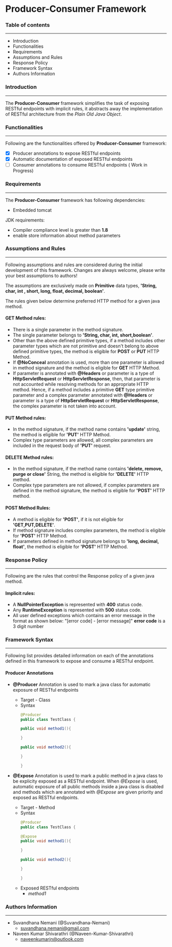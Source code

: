 # Producer-Consumer Framework

### Table of contents
-----------------------

- Introduction
- Functionalities
- Requirements
- Assumptions and Rules
- Response Policy
- Framework Syntax
- Authors Information

### Introduction
------------------

The **Producer-Consumer** framework simplifies the task of exposing RESTful endpoints with implicit rules, it abstracts away the implementation of RESTful architecture from the *Plain Old Java Object*.



### Functionalities
----------------------

Following are the functionalities offered by **Producer-Consumer** framework:

- [x] Producer annotations to expose RESTful endpoints
- [x] Automatic documentation of exposed RESTful endpoints
- [ ] Consumer annotations to consume RESTful endpoints ( Work in Progress) 

### Requirements
------------------

The **Producer-Consumer** framework has following dependencies:

- Embedded tomcat

JDK requirements:

- Compiler compliance level is greater than **1.8**
- enable store information about method parameters

### Assumptions and Rules
---------------------------

Following assumptions and rules are considered during the initial development of this framework. Changes are always welcome, please write your best assumptions to authors!

The assumptions are exclusively made on **Primitive** data types, **'String, char, int , short, long, float, decimal, boolean'**.

The rules given below determine preferred HTTP method for a given java method.

#### GET Method rules:
- There is a single parameter in the method signature.
- The single parameter belongs to **'String, char, int, short,boolean'**.
- Other than the above defined primitive types, if a method includes other parameter types which are not primitive and doesn't belong to above defined primitive types, the method is eligible for **POST** or **PUT** HTTP Method.
- If **@NoConceal** annotation is used, more than one parameter is allowed in method signature and the method is eligible for **GET** HTTP Method.
- If parameter is annotated with **@Headers** or parameter is a type of **HttpServletRequest** or **HttpServletResponse**, then, that parameter is not accounted while resolving methods for an appropriate HTTP method. Hence, if a method includes a primitive **GET** type primitive parameter and a complex parameter annotated with **@Headers** or parameter is a type of **HttpServletRequest** or **HttpServletResponse**, the complex parameter is not taken into account.

#### PUT Method rules:
- In the method signature, if the method name contains **'update'** string, the method is eligible for **'PUT'** HTTP Method.
- Complex type parameters are allowed, all complex parameters are included in the request body of **'PUT'** request. 

#### DELETE Method rules:
- In the method signature, if the method name contains **'delete, remove, purge or close'** String, the method is eligible for **'DELETE'** HTTP method.
- Complex type parameters are not allowed, if complex parameters are defined in the method signature, the method is eligible for **'POST'** HTTP method.

#### POST Method Rules:
- A method is eligible for **'POST'**, if it is not eligible for **'GET,PUT,DELETE'**. 
- If method signature includes complex parameters, the method is eligible for **'POST'** HTTP Method.
- If parameters defined in method signature belongs to **'long, decimal, float'**, the method is eligible for **'POST'** HTTP Method.


### Response Policy
-------------------

Following are the rules that control the Response policy of a given java method.

#### Implicit rules:
- A **NullPointerException** is represented with **400** status code.
- Any **RuntimeException** is represented with **500** status code.
- All user defined exceptions which contains an error message in the format as shown below:
"[error code] - [error message]"
**error code** is a 3 digit number

### Framework Syntax
----------------------

Following list provides detailed information on each of the annotations defined in this framework to expose and consume a RESTful endpoint.

#### Producer Annotations
- **@Producer**
  Annotation is used to mark a java class for automatic exposure of RESTful endpoints
  - Target - Class
  - Syntax
    ```java
    @Producer
    public class TestClass {
    
    public void method1(){
    
    }
    
    public void method2(){
    
    }
    
    }
    ```
    
- **@Expose**
  Annotation is used to mark a public method in a java class to be explicity exposed as a RESTful endpoint. When *@Expose* is used, automatic exposure of all public methods inside a java class is disabled and methods which are annotated with *@Expose* are given priority and exposed as RESTful endpoints.
  - Target - Method
  - Syntax
    ```java
    @Producer
    public class TestClass {
    
    @Expose
    public void method1(){
    
    }
    
    public void method2(){
    
    }
    
    }
    ```
  - Exposed RESTful endpoints
    - *method1* 


### Authors Information
-------------------------

- Suvandhana Nemani (@Suvandhana-Nemani)
  - suvandhana.nemani@gmail.com
- Naveen Kumar Shivarathri (@Naveen-Kumar-Shivarathri)
  - naveenkumarjn@outlook.com
 
 

